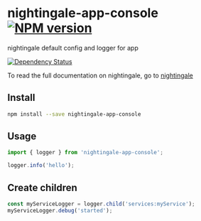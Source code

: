 # nightingale-app-console [![NPM version][npm-image]][npm-url]

nightingale default config and logger for app

[![Dependency Status][daviddm-image]][daviddm-url]

To read the full documentation on nightingale, go to [nightingale](https://npmjs.com/package/nightingale)

## Install

```sh
npm install --save nightingale-app-console
```

## Usage

```js
import { logger } from 'nightingale-app-console';

logger.info('hello');
```

## Create children

```js
const myServiceLogger = logger.child('services:myService');
myServiceLogger.debug('started');
```

[npm-image]: https://img.shields.io/npm/v/nightingale-app-console.svg?style=flat-square
[npm-url]: https://npmjs.org/package/nightingale-app-console
[daviddm-image]: https://david-dm.org/nightingalejs/nightingale-app-console.svg?style=flat-square
[daviddm-url]: https://david-dm.org/nightingalejs/nightingale-app-console
